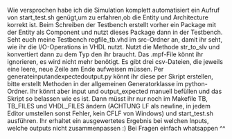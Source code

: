 Wie versprochen habe ich die Simulation komplett automatisiert ein Aufruf von start_test.sh genügt,um zu erfahren,ob die Entity und Architecture korrekt ist. Beim Schreiben der Testbench erstellt vorher ein Package mit der Entity als Component und nutzt dieses Package dann in der Testbench. Seht euch meine Testbench regfile_tb.vhd im src-Ordner an, damit ihr seht, wie ihr die I/O-Operations in VHDL nutzt. Nutzt die Methode str_to_slv und konvertiert dann zu dem Typ den ihr braucht. Das .mpf-File könnt ihr ignorieren, es wird nicht mehr benötigt. Es gibt drei csv-Dateien, die jeweils eine leere, neue Zeile am Ende aufweisen müssen. Per generateinputandexpectedoutput.py könnt ihr diese per Skript erstellen, bitte erstellt Methoden in der allgemeinen Generatorklasse im python-Ordner. Ihr könnt aber input und output_expected manuell befüllen und das Skript so belassen wie es ist. Dann müsst ihr nur noch im Makefile TB, TB_FILES und VHDL_FILES ändern (ACHTUNG LF als newline, in jedem Editor umstellen sonst Fehler, kein CFLF von Windows) und start_test.sh ausführen. Ihr erhaltet ein ausgewertetes Ergebnis bei welchen Inputs, welche outputs nicht zusammenpassen :) Bei Fragen einfach whatsappen ^^